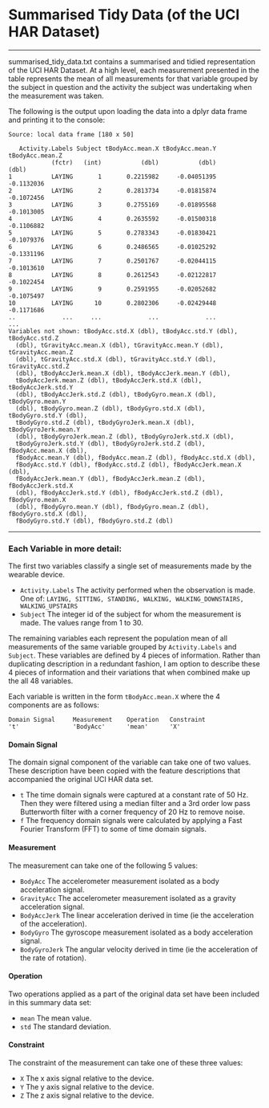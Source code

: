# Summarised Tidy Data (of the UCI HAR Dataset)
------
summarised_tidy_data.txt contains a summarised and tidied representation of the UCI HAR Dataset. At a high level, each measurement presented in the table represents the mean of all measurements for that variable grouped by the subject in question and the activity the subject was undertaking when the measurement was taken.

The following is the output upon loading the data into a dplyr data frame and printing it to the console:

```
Source: local data frame [180 x 50]

   Activity.Labels Subject tBodyAcc.mean.X tBodyAcc.mean.Y tBodyAcc.mean.Z
            (fctr)   (int)           (dbl)           (dbl)           (dbl)
1           LAYING       1       0.2215982     -0.04051395      -0.1132036
2           LAYING       2       0.2813734     -0.01815874      -0.1072456
3           LAYING       3       0.2755169     -0.01895568      -0.1013005
4           LAYING       4       0.2635592     -0.01500318      -0.1106882
5           LAYING       5       0.2783343     -0.01830421      -0.1079376
6           LAYING       6       0.2486565     -0.01025292      -0.1331196
7           LAYING       7       0.2501767     -0.02044115      -0.1013610
8           LAYING       8       0.2612543     -0.02122817      -0.1022454
9           LAYING       9       0.2591955     -0.02052682      -0.1075497
10          LAYING      10       0.2802306     -0.02429448      -0.1171686
..             ...     ...             ...             ...             ...
Variables not shown: tBodyAcc.std.X (dbl), tBodyAcc.std.Y (dbl), tBodyAcc.std.Z
  (dbl), tGravityAcc.mean.X (dbl), tGravityAcc.mean.Y (dbl), tGravityAcc.mean.Z
  (dbl), tGravityAcc.std.X (dbl), tGravityAcc.std.Y (dbl), tGravityAcc.std.Z
  (dbl), tBodyAccJerk.mean.X (dbl), tBodyAccJerk.mean.Y (dbl),
  tBodyAccJerk.mean.Z (dbl), tBodyAccJerk.std.X (dbl), tBodyAccJerk.std.Y
  (dbl), tBodyAccJerk.std.Z (dbl), tBodyGyro.mean.X (dbl), tBodyGyro.mean.Y
  (dbl), tBodyGyro.mean.Z (dbl), tBodyGyro.std.X (dbl), tBodyGyro.std.Y (dbl),
  tBodyGyro.std.Z (dbl), tBodyGyroJerk.mean.X (dbl), tBodyGyroJerk.mean.Y
  (dbl), tBodyGyroJerk.mean.Z (dbl), tBodyGyroJerk.std.X (dbl),
  tBodyGyroJerk.std.Y (dbl), tBodyGyroJerk.std.Z (dbl), fBodyAcc.mean.X (dbl),
  fBodyAcc.mean.Y (dbl), fBodyAcc.mean.Z (dbl), fBodyAcc.std.X (dbl),
  fBodyAcc.std.Y (dbl), fBodyAcc.std.Z (dbl), fBodyAccJerk.mean.X (dbl),
  fBodyAccJerk.mean.Y (dbl), fBodyAccJerk.mean.Z (dbl), fBodyAccJerk.std.X
  (dbl), fBodyAccJerk.std.Y (dbl), fBodyAccJerk.std.Z (dbl), fBodyGyro.mean.X
  (dbl), fBodyGyro.mean.Y (dbl), fBodyGyro.mean.Z (dbl), fBodyGyro.std.X (dbl),
  fBodyGyro.std.Y (dbl), fBodyGyro.std.Z (dbl)
```
------
### Each Variable in more detail:

The first two variables classify a single set of measurements made by the wearable device.

- `Activity.Labels` The activity performed when the observation is made. One of: `LAYING, SITTING, STANDING, WALKING, WALKING_DOWNSTAIRS, WALKING_UPSTAIRS`
- `Subject` The integer id of the subject for whom the measurement is made. The values range from 1 to 30.

The remaining variables each represent the population mean of all measurements of the same variable grouped by `Activity.Labels` and `Subject`. These variables are defined by 4 pieces of information. Rather than duplicating description in a redundant fashion, I am option to describe these 4 pieces of information and their variations that when combined make up the all 48 variables.

Each variable is written in the form `tBodyAcc.mean.X` where the 4 components are as follows:

```
Domain Signal     Measurement    Operation   Constraint
't'               'BodyAcc'      'mean'      'X'
```

#### Domain Signal

The domain signal component of the variable can take one of two values. These description have been copied with the feature descriptions that accompanied the original UCI HAR data set.

- `t` The time domain signals were captured at a constant rate of 50 Hz. Then they were filtered using a median filter and a 3rd order low pass Butterworth filter with a corner frequency of 20 Hz to remove noise.
- `f` The frequency domain signals were calculated by applying a Fast Fourier Transform (FFT) to some of time domain signals.

#### Measurement

The measurement can take one of the following 5 values:

- `BodyAcc` The accelerometer measurement isolated as a body acceleration signal.
- `GravityAcc` The accelerometer measurement isolated as a gravity acceleration signal.
- `BodyAccJerk` The linear acceleration derived in time (ie the acceleration of the acceleration).
- `BodyGyro` The gyroscope measurement isolated as a body acceleration signal.
- `BodyGyroJerk` The angular velocity derived in time (ie the acceleration of the rate of rotation).

#### Operation

Two operations applied as a part of the original data set have been included in this summary data set:

- `mean` The mean value.
- `std` The standard deviation.

#### Constraint

The constraint of the measurement can take one of these three values:

- `X` The x axis signal relative to the device.
- `Y` The y axis signal relative to the device.
- `Z` The z axis signal relative to the device.
